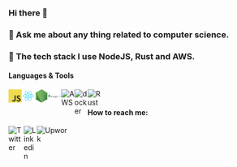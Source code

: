 
### Hi there 👋 
### 💬 Ask me about any thing related to computer science.
### 🚀 The tech stack I use NodeJS, Rust and AWS.

#### Languages & Tools
<img align="left" alt="JavaScript" width="26px" src="https://raw.githubusercontent.com/github/explore/80688e429a7d4ef2fca1e82350fe8e3517d3494d/topics/javascript/javascript.png" />
 <img align="left" alt="React" width="26px" src="https://raw.githubusercontent.com/github/explore/80688e429a7d4ef2fca1e82350fe8e3517d3494d/topics/react/react.png" />
 <img align="left" alt="Node.js" width="26px" src="https://raw.githubusercontent.com/github/explore/80688e429a7d4ef2fca1e82350fe8e3517d3494d/topics/nodejs/nodejs.png" />
 <img align="left" alt="MongoDB" width="26px" src="https://raw.githubusercontent.com/github/explore/80688e429a7d4ef2fca1e82350fe8e3517d3494d/topics/mongodb/mongodb.png" />
<img align="left" alt="AWS" width="26px" src="https://github.com/jalbertsr/logo-badge-images/blob/master/img/rsz_aws.png?raw=true"/> 
<img align="left" alt="docker" width="26px" src="https://cdn.freebiesupply.com/logos/thumbs/2x/docker-logo.png" /> 

<img align="left" alt="Rust" width="26px" src="https://camo.githubusercontent.com/6a6e79ad0737ed38a9c3597d4bca394b8994fb89/68747470733a2f2f75706c6f61642e77696b696d656469612e6f72672f77696b6970656469612f636f6d6d6f6e732f7468756d622f642f64352f527573745f70726f6772616d6d696e675f6c616e67756167655f626c61636b5f6c6f676f2e7376672f3130323470782d527573745f70726f6772616d6d696e675f6c616e67756167655f626c61636b5f6c6f676f2e7376672e706e67" /> 

<br>

#### How to reach me:
<a href="https://twitter.com/suAreebSiddiqui" target="_blank">
<img align="left" width="30px" src="https://logodownload.org/wp-content/uploads/2014/09/twitter-logo-1.png"; alt="Twitter">
</a>

<a href="https://linkedin.com/in/muhammadareebsiddiqui">
<img align="left" width="26px" src="https://image.flaticon.com/icons/png/512/174/174857.png"; alt="Linkedin">
</a>


 
<a href="https://www.upwork.com/o/profiles/users/~01ac31452463f50f6c/">
<img align="left" width="60px" src="https://upload.wikimedia.org/wikipedia/commons/thumb/d/d2/Upwork-logo.svg/1200px-Upwork-logo.svg.png"; alt="Upwork">
</a>

<!--
**AreebSiddiqui/AreebSiddiqui** is a ✨ _special_ ✨ repository because its `README.md` (this file) appears on your GitHub profile.

Here are some ideas to get you started:

- 🔭 I’m currently working on ...
- 🌱 I’m currently learning ...
- 👯 I’m looking to collaborate on ...
- 🤔 I’m looking for help with ...
- 💬 Ask me about ...

- 😄 Pronouns: ...
- ⚡ Fun fact: ...
-->

